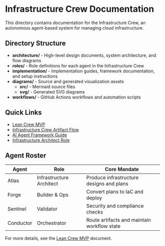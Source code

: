 # Infrastructure Crew Documentation

This directory contains documentation for the Infrastructure Crew, an autonomous agent-based system for managing cloud infrastructure.

## Directory Structure

- **architecture/** - High-level design documents, system architecture, and flow diagrams
- **roles/** - Role definitions for each agent in the Infrastructure Crew
- **implementation/** - Implementation guides, framework documentation, and setup instructions
- **diagrams/** - Source and generated visualization assets
  - **src/** - Mermaid source files
  - **svg/** - Generated SVG diagrams
- **workflows/** - GitHub Actions workflows and automation scripts

## Quick Links

- [Lean Crew MVP](./architecture/lean-crew-mvp.md)
- [Infrastructure Crew Artifact Flow](./architecture/infrastructure-crew-artifact-flow.md)
- [AI Agent Framework Guide](./implementation/ai-agent-framework-guide.md)
- [Infrastructure Architect Role](./roles/infrastructure-architect.md)

## Agent Roster

| Agent | Role | Core Mandate |
|-------|------|--------------|
| Atlas | Infrastructure Architect | Produce infrastructure designs and plans |
| Forge | Builder & Ops | Convert plans to IaC and deploy |
| Sentinel | Validator | Security and compliance checks |
| Conductor | Orchestrator | Route artifacts and maintain workflow state |

For more details, see the [Lean Crew MVP](./architecture/lean-crew-mvp.md) document.
